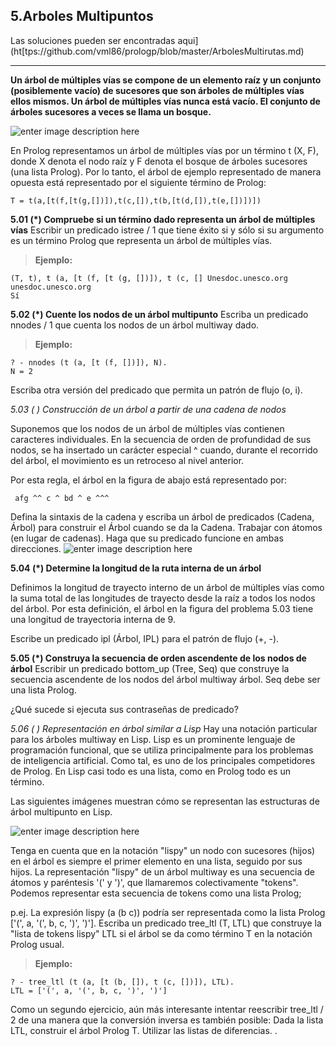 
**5.Arboles Multipuntos**
--------------
Las soluciones pueden ser encontradas aqui](ht[tps://github.com/vml86/prologp/blob/master/ArbolesMultirutas.md)


----------


**Un árbol de múltiples vías se compone de un elemento raíz y un conjunto (posiblemente vacío) de sucesores que son árboles de múltiples vías ellos mismos. Un árbol de múltiples vías nunca está vacío. El conjunto de árboles sucesores a veces se llama un bosque.**

![enter image description here](https://lh3.googleusercontent.com/-mU4fsiH__N4/WMdW-lkF_JI/AAAAAAAAACw/VcVCCHZQRFIcFm7CHjGuldfRVAP9ltDwACLcB/s0/p70.gif "p70.gif")

En Prolog representamos un árbol de múltiples vías por un término t (X, F), donde X denota el nodo raíz y F denota el bosque de árboles sucesores (una lista Prolog). Por lo tanto, el árbol de ejemplo representado de manera opuesta está representado por el siguiente término de Prolog:

    T = t(a,[t(f,[t(g,[])]),t(c,[]),t(b,[t(d,[]),t(e,[])])])

**5.01 (*) Compruebe si un término dado representa un árbol de múltiples vías**
Escribir un predicado istree / 1 que tiene éxito si y sólo si su argumento es un término Prolog que representa un árbol de múltiples vías.

> **Ejemplo:**

    (T, t), t (a, [t (f, [t (g, [])]), t (c, [] Unesdoc.unesco.org unesdoc.unesco.org
    Sí

**5.02 (*) Cuente los nodos de un árbol multipunto**
Escriba un predicado nnodes / 1 que cuenta los nodos de un árbol multiway dado.

> **Ejemplo:**

    ? - nnodes (t (a, [t (f, [])]), N).
    N = 2

Escriba otra versión del predicado que permita un patrón de flujo (o, i).

**5.03 (* *) Construcción de un árbol a partir de una cadena de nodos**

Suponemos que los nodos de un árbol de múltiples vías contienen caracteres individuales. En la secuencia de orden de profundidad de sus nodos, se ha insertado un carácter especial ^ cuando, durante el recorrido del árbol, el movimiento es un retroceso al nivel anterior.

Por esta regla, el árbol en la figura de abajo está representado por:

     afg ^^ c ^ bd ^ e ^^^

Defina la sintaxis de la cadena y escriba un árbol de predicados (Cadena, Árbol) para construir el Árbol cuando se da la Cadena. Trabajar con átomos (en lugar de cadenas). Haga que su predicado funcione en ambas direcciones.
![enter image description here](https://lh3.googleusercontent.com/-hamkoDVuqvc/WMdXVYL9pmI/AAAAAAAAAC4/inyhS-4O32MZz6o5LdAHb5XfGSAzLsdSQCLcB/s0/p70+%25281%2529.gif "p70 &#40;1&#41;.gif")

**5.04 (*) Determine la longitud de la ruta interna de un árbol**

Definimos la longitud de trayecto interno de un árbol de múltiples vías como la suma total de las longitudes de trayecto desde la raíz a todos los nodos del árbol. Por esta definición, el árbol en la figura del problema 5.03 tiene una longitud de trayectoria interna de 9.

Escribe un predicado ipl (Árbol, IPL) para el patrón de flujo (+, -).

**5.05 (*) Construya la secuencia de orden ascendente de los nodos de árbol**
Escribir un predicado bottom_up (Tree, Seq) que construye la secuencia ascendente de los nodos del árbol multiway árbol. Seq debe ser una lista Prolog.

¿Qué sucede si ejecuta sus contraseñas de predicado?

**5.06 (* *) Representación en árbol similar a Lisp**
Hay una notación particular para los árboles multiway en Lisp. Lisp es un prominente lenguaje de programación funcional, que se utiliza principalmente para los problemas de inteligencia artificial. Como tal, es uno de los principales competidores de Prolog. En Lisp casi todo es una lista, como en Prolog todo es un término.

Las siguientes imágenes muestran cómo se representan las estructuras de árbol multipunto en Lisp.

![enter image description here](https://lh3.googleusercontent.com/-JliG1d06g4A/WMdXw3uTvKI/AAAAAAAAADA/vgJF70oORFgJLXi37iIJtSxS7Be4Kl6rgCLcB/s0/p73.png "p73.png")

Tenga en cuenta que en la notación "lispy" un nodo con sucesores (hijos) en el árbol es siempre el primer elemento en una lista, seguido por sus hijos. La representación "lispy" de un árbol multiway es una secuencia de átomos y paréntesis '(' y ')', que llamaremos colectivamente "tokens". Podemos representar esta secuencia de tokens como una lista Prolog;

 p.ej. La expresión lispy (a (b c)) podría ser representada como la lista Prolog ['(', a, '(', b, c, ')', ')']. Escriba un predicado tree_ltl (T, LTL) que construye la "lista de tokens lispy" LTL si el árbol se da como término T en la notación Prolog usual.

> **Ejemplo:**

    ? - tree_ltl (t (a, [t (b, []), t (c, [])]), LTL).
    LTL = ['(', a, '(', b, c, ')', ')']

Como un segundo ejercicio, aún más interesante intentar reescribir tree_ltl / 2 de una manera que la conversión inversa es también posible:
 Dada la lista LTL, construir el árbol Prolog T. Utilizar las listas de diferencias. .



